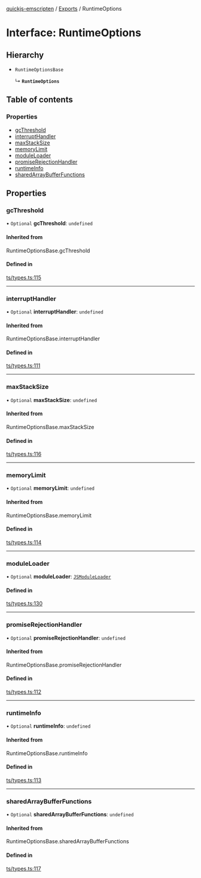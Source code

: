 [quickjs-emscripten](../README.md) / [Exports](../modules.md) / RuntimeOptions

# Interface: RuntimeOptions

## Hierarchy

- `RuntimeOptionsBase`

  ↳ **`RuntimeOptions`**

## Table of contents

### Properties

- [gcThreshold](RuntimeOptions.md#gcthreshold)
- [interruptHandler](RuntimeOptions.md#interrupthandler)
- [maxStackSize](RuntimeOptions.md#maxstacksize)
- [memoryLimit](RuntimeOptions.md#memorylimit)
- [moduleLoader](RuntimeOptions.md#moduleloader)
- [promiseRejectionHandler](RuntimeOptions.md#promiserejectionhandler)
- [runtimeInfo](RuntimeOptions.md#runtimeinfo)
- [sharedArrayBufferFunctions](RuntimeOptions.md#sharedarraybufferfunctions)

## Properties

### gcThreshold

• `Optional` **gcThreshold**: `undefined`

#### Inherited from

RuntimeOptionsBase.gcThreshold

#### Defined in

[ts/types.ts:115](https://github.com/justjake/quickjs-emscripten/blob/master/ts/types.ts#L115)

___

### interruptHandler

• `Optional` **interruptHandler**: `undefined`

#### Inherited from

RuntimeOptionsBase.interruptHandler

#### Defined in

[ts/types.ts:111](https://github.com/justjake/quickjs-emscripten/blob/master/ts/types.ts#L111)

___

### maxStackSize

• `Optional` **maxStackSize**: `undefined`

#### Inherited from

RuntimeOptionsBase.maxStackSize

#### Defined in

[ts/types.ts:116](https://github.com/justjake/quickjs-emscripten/blob/master/ts/types.ts#L116)

___

### memoryLimit

• `Optional` **memoryLimit**: `undefined`

#### Inherited from

RuntimeOptionsBase.memoryLimit

#### Defined in

[ts/types.ts:114](https://github.com/justjake/quickjs-emscripten/blob/master/ts/types.ts#L114)

___

### moduleLoader

• `Optional` **moduleLoader**: [`JSModuleLoader`](JSModuleLoader.md)

#### Defined in

[ts/types.ts:130](https://github.com/justjake/quickjs-emscripten/blob/master/ts/types.ts#L130)

___

### promiseRejectionHandler

• `Optional` **promiseRejectionHandler**: `undefined`

#### Inherited from

RuntimeOptionsBase.promiseRejectionHandler

#### Defined in

[ts/types.ts:112](https://github.com/justjake/quickjs-emscripten/blob/master/ts/types.ts#L112)

___

### runtimeInfo

• `Optional` **runtimeInfo**: `undefined`

#### Inherited from

RuntimeOptionsBase.runtimeInfo

#### Defined in

[ts/types.ts:113](https://github.com/justjake/quickjs-emscripten/blob/master/ts/types.ts#L113)

___

### sharedArrayBufferFunctions

• `Optional` **sharedArrayBufferFunctions**: `undefined`

#### Inherited from

RuntimeOptionsBase.sharedArrayBufferFunctions

#### Defined in

[ts/types.ts:117](https://github.com/justjake/quickjs-emscripten/blob/master/ts/types.ts#L117)
